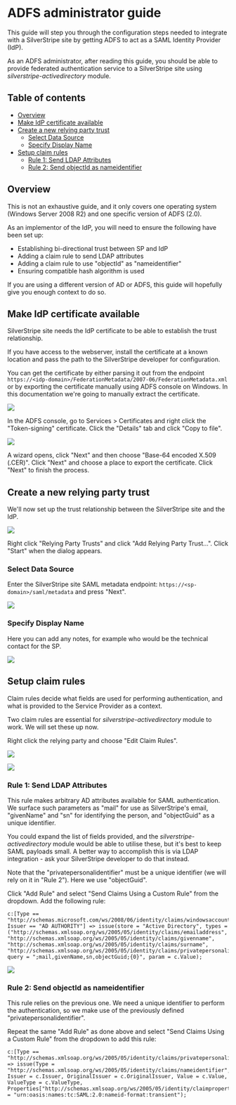 # ADFS administrator guide

This guide will step you through the configuration steps needed to integrate with a SilverStripe site by getting ADFS to act as a SAML Identity Provider (IdP).

As an ADFS administrator, after reading this guide, you should be able to provide federated authentication service to a SilverStripe site using *silverstripe-activedirectory* module.

## Table of contents

<!-- START doctoc generated TOC please keep comment here to allow auto update -->
<!-- DON'T EDIT THIS SECTION, INSTEAD RE-RUN doctoc TO UPDATE -->

- [Overview](#overview)
- [Make IdP certificate available](#make-idp-certificate-available)
- [Create a new relying party trust](#create-a-new-relying-party-trust)
  - [Select Data Source](#select-data-source)
  - [Specify Display Name](#specify-display-name)
- [Setup claim rules](#setup-claim-rules)
  - [Rule 1: Send LDAP Attributes](#rule-1-send-ldap-attributes)
  - [Rule 2: Send objectId as nameidentifier](#rule-2-send-objectid-as-nameidentifier)

<!-- END doctoc generated TOC please keep comment here to allow auto update -->

## Overview

This is not an exhaustive guide, and it only covers one operating system (Windows Server 2008 R2) and one specific version of ADFS (2.0).

As an implementor of the IdP, you will need to ensure the following have been set up:

* Establishing bi-directional trust between SP and IdP
* Adding a claim rule to send LDAP attributes
* Adding a claim rule to use "objectId" as "nameidentifier"
* Ensuring compatible hash algorithm is used

If you are using a different version of AD or ADFS, this guide will hopefully give you enough context to do so.

## Make IdP certificate available

SilverStripe site needs the IdP certificate to be able to establish the trust relationship.

If you have access to the webserver, install the certificate at a known location and pass the path to the SilverStripe developer for configuration.

You can get the certificate by either parsing it out from the endpoint `https://<idp-domain>/FederationMetadata/2007-06/FederationMetadata.xml`
or by exporting the certificate manually using ADFS console on Windows.
In this documentation we're going to manually extract the certificate.

![](img/certificate_copy_to_file.png)

In the ADFS console, go to Services > Certificates and right click the "Token-signing" certificate.
Click the "Details" tab and click "Copy to file".

![](img/certificate_base64.png)

A wizard opens, click "Next" and then choose "Base-64 encoded X.509 (.CER)". Click "Next" and choose a place to export the certificate. Click "Next" to finish the process.

## Create a new relying party trust

We'll now set up the trust relationship between the SilverStripe site and the IdP.

![](img/create_relying_party.png)

Right click "Relying Party Trusts" and click "Add Relying Party Trust...". Click "Start" when the dialog appears.

### Select Data Source

Enter the SilverStripe site SAML metadata endpoint: `https://<sp-domain>/saml/metadata` and press "Next".

![](img/add_metadata_from_endpoint.png)

### Specify Display Name

Here you can add any notes, for example who would be the technical contact for the SP.

![](img/add_notes.png)

## Setup claim rules

Claim rules decide what fields are used for performing authentication, and what is provided to the Service Provider as a context.

Two claim rules are essential for *silverstripe-activedirectory* module to work. We will set these up now.

Right click the relying party and choose "Edit Claim Rules".

![](img/add_claims_rule.png)

![](img/send_claims_using_a_custom_rule.png)

### Rule 1: Send LDAP Attributes

This rule makes arbitrary AD attributes available for SAML authentication. We surface such parameters as "mail" for use as SilverStripe's email, "givenName" and "sn" for identifying the person, and "objectGuid" as a unique identifier.

You could expand the list of fields provided, and the *silverstripe-activedirectory* module would be able to utilise these, but it's best to keep SAML payloads small. A better way to accomplish this is via LDAP integration - ask your SilverStripe developer to do that instead.

Note that the "privatepersonalidentifier" must be a unique identifier (we will rely on it in "Rule 2"). Here we use "objectGuid".

Click "Add Rule" and select "Send Claims Using a Custom Rule" from the dropdown. Add the following rule:

	c:[Type == "http://schemas.microsoft.com/ws/2008/06/identity/claims/windowsaccountname", Issuer == "AD AUTHORITY"] => issue(store = "Active Directory", types = ("http://schemas.xmlsoap.org/ws/2005/05/identity/claims/emailaddress", "http://schemas.xmlsoap.org/ws/2005/05/identity/claims/givenname", "http://schemas.xmlsoap.org/ws/2005/05/identity/claims/surname", "http://schemas.xmlsoap.org/ws/2005/05/identity/claims/privatepersonalidentifier"), query = ";mail,givenName,sn,objectGuid;{0}", param = c.Value);

![](img/send_ldap_attributes.png)

### Rule 2: Send objectId as nameidentifier

This rule relies on the previous one. We need a unique identifier to perform the authentication, so we make use of the previously defined "privatepersonalidentifier".

Repeat the same "Add Rule" as done above and select "Send Claims Using a Custom Rule" from the dropdown to add this rule:

	c:[Type == "http://schemas.xmlsoap.org/ws/2005/05/identity/claims/privatepersonalidentifier"] => issue(Type = "http://schemas.xmlsoap.org/ws/2005/05/identity/claims/nameidentifier", Issuer = c.Issuer, OriginalIssuer = c.OriginalIssuer, Value = c.Value, ValueType = c.ValueType, Properties["http://schemas.xmlsoap.org/ws/2005/05/identity/claimproperties/format"] = "urn:oasis:names:tc:SAML:2.0:nameid-format:transient");
